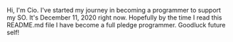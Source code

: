 Hi, I'm Cio. I've started my journey in becoming a programmer to support my SO. It's December 11, 2020 right now. Hopefully by the time I read this README.md file I have become a full pledge programmer. Goodluck future self!